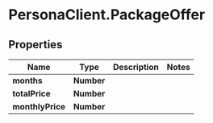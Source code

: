 # PersonaClient.PackageOffer

## Properties
Name | Type | Description | Notes
------------ | ------------- | ------------- | -------------
**months** | **Number** |  | 
**totalPrice** | **Number** |  | 
**monthlyPrice** | **Number** |  | 


